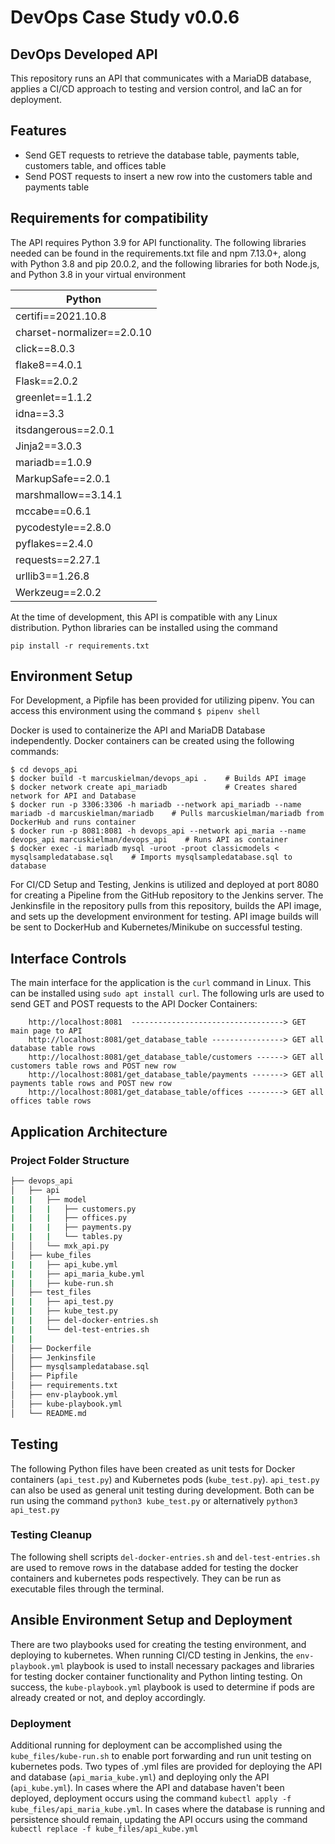 # DevOps Case Study v0.0.6
## DevOps Developed API

This repository runs an API that communicates with a MariaDB database, applies a CI/CD approach to testing and version control, and IaC an for deployment.

## Features

- Send GET requests to retrieve the database table, payments table, customers table, and offices table
- Send POST requests to insert a new row into the customers table and payments table


## Requirements for compatibility

The API requires Python 3.9 for API functionality. The following libraries needed can be found in the requirements.txt file and npm 7.13.0+, along with Python 3.8 and pip 20.0.2, and the following libraries for both Node.js, and Python 3.8 in your virtual environment

| Python                  
| ------                  
| certifi==2021.10.8
| charset-normalizer==2.0.10
| click==8.0.3
| flake8==4.0.1
| Flask==2.0.2
| greenlet==1.1.2
| idna==3.3
| itsdangerous==2.0.1
| Jinja2==3.0.3
| mariadb==1.0.9
| MarkupSafe==2.0.1
| marshmallow==3.14.1
| mccabe==0.6.1
| pycodestyle==2.8.0
| pyflakes==2.4.0
| requests==2.27.1
| urllib3==1.26.8
| Werkzeug==2.0.2        

At the time of development, this API is compatible with any Linux distribution.
Python libraries can be installed using the command

```
pip install -r requirements.txt
```

## Environment Setup

For Development, a Pipfile has been provided for utilizing pipenv. You can access
this environment using the command ```$ pipenv shell```

Docker is used to containerize the API and MariaDB Database independently. Docker 
containers can be created using the following commands:
```
$ cd devops_api
$ docker build -t marcuskielman/devops_api .    # Builds API image
$ docker network create api_mariadb             # Creates shared network for API and Database
$ docker run -p 3306:3306 -h mariadb --network api_mariadb --name mariadb -d marcuskielman/mariadb    # Pulls marcuskielman/mariadb from DockerHub and runs container
$ docker run -p 8081:8081 -h devops_api --network api_maria --name devops_api marcuskielman/devops_api    # Runs API as container
$ docker exec -i mariadb mysql -uroot -proot classicmodels < mysqlsampledatabase.sql    # Imports mysqlsampledatabase.sql to database
```

For CI/CD Setup and Testing, Jenkins is utilized and deployed at port 8080 for creating a Pipeline from the GitHub repository to the Jenkins server. The Jenkinsfile in the repository pulls from this repository, builds the API image, and sets up the development environment for testing. API image builds will be sent to DockerHub and Kubernetes/Minikube on successful testing.

## Interface Controls
The main interface for the application is the ```curl``` command in Linux. This can be installed using ```sudo apt install curl```. 
The following urls are used to send GET and POST requests to the API Docker Containers:

        http://localhost:8081  ----------------------------------> GET main page to API
        http://localhost:8081/get_database_table ----------------> GET all database table rows
        http://localhost:8081/get_database_table/customers ------> GET all customers table rows and POST new row
        http://localhost:8081/get_database_table/payments -------> GET all payments table rows and POST new row
        http://localhost:8081/get_database_table/offices --------> GET all offices table rows

## Application Architecture
### Project Folder Structure

```bash
├── devops_api
│   ├── api
|   |   ├── model
|   |   |   ├── customers.py
|   |   |   ├── offices.py
|   |   |   ├── payments.py
|   |   |   └── tables.py
│   │   └── mxk_api.py
│   ├── kube_files
|   |   ├── api_kube.yml
|   |   ├── api_maria_kube.yml
|   |   ├── kube-run.sh
│   ├── test_files
|   |   ├── api_test.py
|   |   ├── kube_test.py
|   |   ├── del-docker-entries.sh
|   |   └── del-test-entries.sh
|   |
│   ├── Dockerfile
│   ├── Jenkinsfile
│   ├── mysqlsampledatabase.sql
│   ├── Pipfile
│   ├── requirements.txt
│   ├── env-playbook.yml
│   ├── kube-playbook.yml
│   └── README.md

```

## Testing
The following Python files have been created as unit tests for Docker containers (```api_test.py```) and Kubernetes pods (```kube_test.py```). ```api_test.py``` can also be used as general unit testing during development. Both can be run using the command ```python3 kube_test.py``` or alternatively ```python3 api_test.py```

### Testing Cleanup
The following shell scripts ```del-docker-entries.sh``` and ```del-test-entries.sh``` are used to remove rows in the database added for testing the docker containers and kubernetes pods respectively. They can be run as executable files through the terminal.

## Ansible Environment Setup and Deployment
There are two playbooks used for creating the testing environment, and deploying to kubernetes. When running CI/CD testing in Jenkins, the ```env-playbook.yml``` playbook is used to install necessary packages and libraries for testing docker container functionality and Python linting testing. On success, the ```kube-playbook.yml``` playbook is used to determine if pods are already created or not, and deploy accordingly. 

### Deployment
Additional running for deployment can be accomplished using the ```kube_files/kube-run.sh``` to enable port forwarding and run unit testing on kubernetes pods. Two types of .yml files are provided for deploying the API and database (```api_maria_kube.yml```) and deploying only the API (```api_kube.yml```). In cases where the API and database haven't been deployed, deployment occurs using the command ```kubectl apply -f kube_files/api_maria_kube.yml```. In cases where the database is running and persistence should remain, updating the API occurs using the command ```kubectl replace -f kube_files/api_kube.yml```